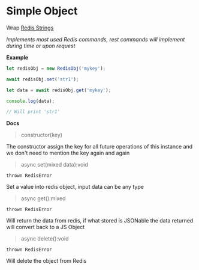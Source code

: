 # Simple Object

Wrap [Redis Strings](https://redis.io/commands#string)

_Implements most used Redis commands, rest commands will implement during time or upon request_

**Example**

```javascript
let redisObj = new RedisObj('mykey');

await redisObj.set('str1');

let data = await redisObj.get('mykey');

console.log(data); 

// Will print 'str1'
```

**Docs**

> constructor(key)

The constructor assign the key for all future operations of this instance 
and we don't need to mention the key again and again

> async set(mixed data):void
    
    thrown RedisError
    
Set a value into redis object, input data can be any type


> async get():mixed

    thrown RedisError

Will return the data from redis, if what stored is JSONable the data returned will convert back to a JS Object
 
> async delete():void

    thrown RedisError

Will delete the object from Redis